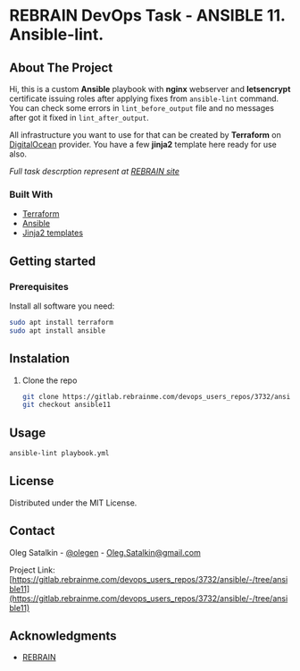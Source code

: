 # REBRAIN DevOps Task - ANSIBLE 11. Ansible-lint.

## About The Project 
Hi, this is a custom **Ansible** playbook with __nginx__ webserver and __letsencrypt__ certificate issuing roles after applying fixes from `ansible-lint` command. You can check some errors in `lint_before_output` file and no messages after got it fixed in `lint_after_output`.

All infrastructure you want to use for that can be created by **Terraform** on [DigitalOcean](https://www.digitalocean.com/) provider. You have a few **jinja2** template here ready for use also.

_Full task descrption represent at [REBRAIN site](https://lk.rebrainme.com/devops/task/148)_


### Built With
* [Terraform](https://www.terraform.io/)
* [Ansible](https://www.ansible.com/)
* [Jinja2 templates](https://jinja.palletsprojects.com/en/3.1.x/)

## Getting started

### Prerequisites
Install all software you need:
  ```sh
  sudo apt install terraform
  sudo apt install ansible
  ```
## Instalation
1. Clone the repo
   ```sh
   git clone https://gitlab.rebrainme.com/devops_users_repos/3732/ansible.git
   git checkout ansible11
   ```
## Usage
```sh
ansible-lint playbook.yml
```
## License

Distributed under the MIT License.

## Contact

Oleg Satalkin - [@olegen](https://t.me/olegen) - Oleg.Satalkin@gmail.com

Project Link: [https://gitlab.rebrainme.com/devops_users_repos/3732/ansible/-/tree/ansible11](https://gitlab.rebrainme.com/devops_users_repos/3732/ansible/-/tree/ansible11)

## Acknowledgments
* [REBRAIN](https://rebrainme.com/)